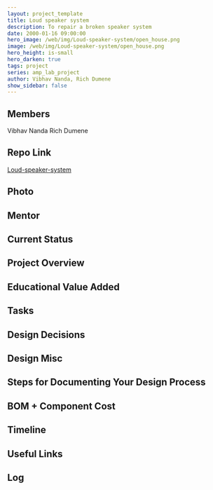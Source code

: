 ```yaml
---
layout: project_template
title: Loud speaker system
description: To repair a broken speaker system
date: 2000-01-16 09:00:00
hero_image: /web/img/Loud-speaker-system/open_house.png
image: /web/img/Loud-speaker-system/open_house.png
hero_height: is-small
hero_darken: true
tags: project
series: amp_lab_project
author: Vibhav Nanda, Rich Dumene
show_sidebar: false
---
```




## Members
Vibhav Nanda
Rich Dumene

## Repo Link
<a class="button is-link" href="https://github.com/Amp-Lab-at-VT/Loud-speaker-system" >Loud-speaker-system</a>

## Photo

## Mentor

## Current Status

## Project Overview


## Educational Value Added


## Tasks

## Design Decisions

## Design Misc

## Steps for Documenting Your Design Process

## BOM + Component Cost

## Timeline

## Useful Links

## Log
            